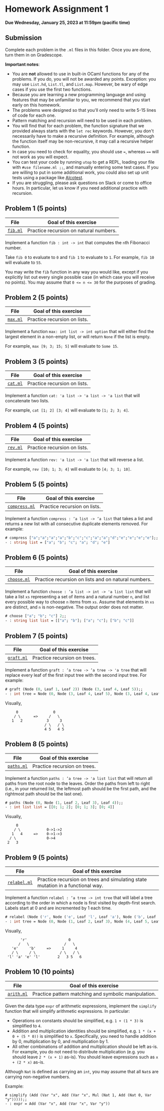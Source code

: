 # Homework Assignment 1

**Due Wednesday, January 25, 2023 at 11:59pm (pacific time)**

## Submission

Complete each problem in the `.ml` files in this folder. Once you are done, turn them in on Gradescope.

**Important notes**:
* You are **not** allowed to use in built-in OCaml functions for any of the problems. If you do, you will not be awarded any points. Exception: you may use `List.hd`, `List.tl`, and `List.map`. However, be wary of edge cases if you use the first two functions.
* Because you are learning a new programming language and using features that may be unfamiliar to you, we recommend that you start early on this homework.
* The problems were designed so that you'll only need to write 5-15 lines of code for each one.
* Pattern matching and recursion will need to be used in each problem.
* You will find that for each problem, the function signature that we provided always starts with the `let rec` keywords. However, you don't necessarily have to make a recursive definition. For example, although the function itself may be non-recursive, it may call a recursive helper function.
* In case you need to check for equality, you should use `=`, whereas `==` will not work as you will expect.
* You can test your code by running `utop` to get a REPL, loading your file with `#use filename.ml ;;`, and manually entering some test cases. If you are willing to put in some additional work, you could also set up unit tests using a package like [Alcotest](https://github.com/mirage/alcotest).
* If you are struggling, please ask questions on Slack or come to office hours. In particular, let us know if you need additional practice with recursion.



## Problem 1 (5 points)

| File                         | Goal of this exercise                  |
| ---------------------------- | -------------------------------------- |
| [`fib.ml`](fib.ml)           | Practice recursion on natural numbers. |

Implement a function `fib : int -> int` that computes the `n`th Fibonacci number.

Take `fib 0` to evaluate to `0` and `fib 1` to evaluate to `1`. For example, `fib 10` will evaluate to `55`.

You may write the `fib` function in any way you would like, except if you explicitly list out every single possible case (in which case you will receive no points). You may assume that `0 <= n <= 30` for the purposes of grading.



## Problem 2 (5 points)

| File                         | Goal of this exercise          |
| ---------------------------- | ------------------------------ |
| [`max.ml`](max.ml)           | Practice recursion on lists.   |

Implement a function `max: int list -> int option` that will either find the largest element in a non-empty list, or will return `None` if the list is empty.

For example, `max [9; 3; 15; 5]` will evaluate to `Some 15`.



## Problem 3 (5 points)

| File                         | Goal of this exercise          |
| ---------------------------- | ------------------------------ |
| [`cat.ml`](cat.ml)           | Practice recursion on lists.   |

Implement a function `cat: 'a list -> 'a list -> 'a list` that will concatenate two lists.

For example, `cat [1; 2] [3; 4]` will evaluate to `[1; 2; 3; 4]`.



## Problem 4 (5 points)

| File                         | Goal of this exercise          |
| ---------------------------- | ------------------------------ |
| [`rev.ml`](rev.ml)           | Practice recursion on lists.   |

Implement a function `rev: 'a list -> 'a list` that will reverse a list.

For example, `rev [10; 1; 3; 4]` will evaluate to `[4; 3; 1; 10]`.



## Problem 5 (5 points)

| File                         | Goal of this exercise          |
| ---------------------------- | ------------------------------ |
| [`compress.ml`](compress.ml) | Practice recursion on lists.   |

Implement a function `compress : ’a list -> ’a list` that takes a list and returns a new list with all consecutive duplicate elements removed. For example:

```ocaml
# compress ["a";"a";"a";"a";"b";"c";"c";"a";"a";"d";"e";"e";"e";"e"];;
- : string list = ["a"; "b"; "c"; "a"; "d"; "e"]
```



## Problem 6 (5 points)

| File                         | Goal of this exercise           |
| ---------------------------- | ------------------------------- |
| [`choose.ml`](choose.ml)     | Practice recursion on lists and on natural numbers. |


Implement a function `choose : ’a list -> int -> 'a list list` that will take a list `xs` representing a set of items and a natural number `n`, and list every possible way to choose `n` items from `xs`. Assume that elements in `xs` are distinct, and `n` is non-negative. The output order does not matter.

```ocaml
# choose ["a"; "b"; "c"] 2;;
- : string list list = [["a"; "b"]; ["a"; "c"]; ["b"; "c"]]
```



## Problem 7 (5 points)

| File                         | Goal of this exercise          |
| ---------------------------- | ------------------------------ |
| [`graft.ml`](graft.ml)       | Practice recursion on trees.   |

Implement a function `graft : ’a tree -> ’a tree -> 'a tree` that will replace every leaf of the first input tree with the second input tree. For example:

```ocaml
# graft (Node (0, Leaf 1, Leaf 2)) (Node (3, Leaf 4, Leaf 5));;
- : int tree = Node (0, Node (3, Leaf 4, Leaf 5), Node (3, Leaf 4, Leaf 5))
```

Visually,
```
     0                0
    / \      =>     /   \
   1   2           3     3
                  / \   / \
                  4 5   4 5
```


## Problem 8 (5 points)

| File                         | Goal of this exercise          |
| ---------------------------- | ------------------------------ |
| [`paths.ml`](paths.ml)       | Practice recursion on trees.   |

Implement a function `paths : ’a tree -> 'a list list` that will return all paths from the root node to the leaves. Order the paths from left to right (i.e., in your returned list, the leftmost path should be the first path, and the rightmost path should be the last one).

```ocaml
# paths (Node (0, Node (1, Leaf 2, Leaf 3), Leaf 4));;
- : int list list = [[0; 1; 2]; [0; 1; 3]; [0; 4]]
```

Visually,
```
     0                
    / \            0->1->2
   1   4     =>    0->1->3    
  / \              0->4
 2   3            
```


## Problem 9 (5 points)

| File                         | Goal of this exercise                      |
| ---------------------------- | ------------------------------------------ |
| [`relabel.ml`](relabel.ml)   | Practice recursion on trees and simulating state mutation in a functional way. |


Implement a function `relabel : ’a tree -> int tree` that will label a tree according to the order in which a node is first visited by depth-first search. Labels start at 0 and are incremented by 1 each time.

```ocaml
# relabel (Node ('r', Node ('e', Leaf 'l', Leaf 'a'), Node ('b', Leaf 'e', Leaf 'l')));;
- : int tree = Node (0, Node (1, Leaf 2, Leaf 3), Node (4, Leaf 5, Leaf 6))
```

Visually,
```
       'r'                   0
      /   \                /   \
   'e'     'b'     =>     1     4
   / \     / \           / \   / \
 'l' 'a' 'e' 'l'        2   3 5   6
```



## Problem 10 (10 points)

| File                   | Goal of this exercise                                |
| ---------------------- | ---------------------------------------------------- |
| [`arith.ml`](arith.ml) | Practice pattern matching and symbolic manipulation. |

Given the data type `expr` of arithmetic expressions, implement the `simplify` function that will simplify arithmetic expressions. In particular:

* Operations on constants should be simplified, e.g. `1 + (1 * 3)` is simplified to `4`.
* Addition and multiplication identities should be simplified, e.g. `1 * (x + 0 + (5 * 0))` is simplified to `x`. Specifically, you need to handle addition by 0, multiplication by 0, and multiplication by 1.
* All other combinations of addition and multiplication should be left as-is. For example, you do not need to distribute multiplication (e.g. you should leave `2 * (x + 1)` as-is). You should leave expressions such as `x + (2 * x)` as-is.

Although `Nat` is defined as carrying an `int`, you may assume that all `Nat`s are carrying non-negative numbers.

Example:
```
# simplify (Add (Var "x", Add (Var "x", Mul (Nat 1, Add (Nat 0, Var "y")))));;
- : expr = Add (Var "x", Add (Var "x", Var "y"))
```